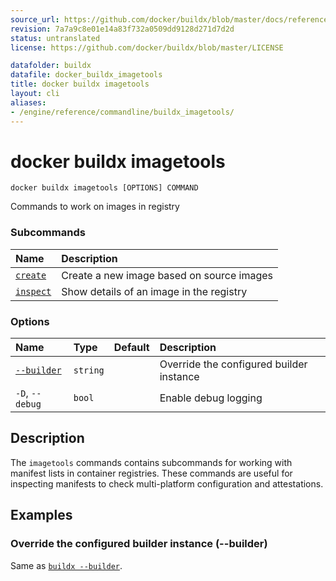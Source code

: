 ```yaml
---
source_url: https://github.com/docker/buildx/blob/master/docs/reference/buildx_imagetools.md
revision: 7a7a9c8e01e14a83f732a0509dd9128d271d7d2d
status: untranslated
license: https://github.com/docker/buildx/blob/master/LICENSE

datafolder: buildx
datafile: docker_buildx_imagetools
title: docker buildx imagetools
layout: cli
aliases:
- /engine/reference/commandline/buildx_imagetools/
---
```


# docker buildx imagetools

```text
docker buildx imagetools [OPTIONS] COMMAND
```

Commands to work on images in registry

### Subcommands

| Name                    | Description                               |
|:------------------------|:------------------------------------------|
| [`create`](create.md)   | Create a new image based on source images |
| [`inspect`](inspect.md) | Show details of an image in the registry  |


### Options

| Name                    | Type     | Default | Description                              |
|:------------------------|:---------|:--------|:-----------------------------------------|
| [`--builder`](#builder) | `string` |         | Override the configured builder instance |
| `-D`, `--debug`         | `bool`   |         | Enable debug logging                     |



## Description

The `imagetools` commands contains subcommands for working with manifest lists
in container registries. These commands are useful for inspecting manifests
to check multi-platform configuration and attestations.

## Examples

### <a name="builder"></a> Override the configured builder instance (--builder)

Same as [`buildx --builder`](index.md#builder).

